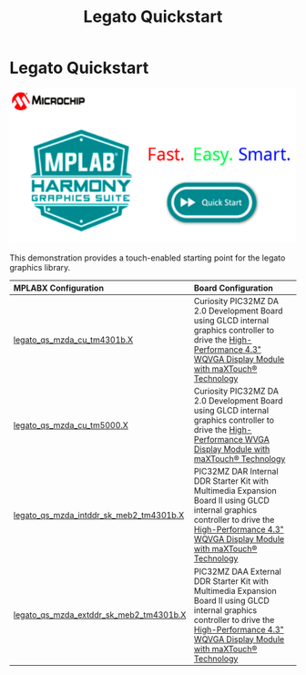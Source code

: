 ﻿---
parent: Example Applications
title: Legato Quickstart
nav_order: 3
---

# Legato Quickstart

![](./../../docs/html/legato_quickstart.png)

This demonstration provides a touch-enabled starting point for the legato graphics library.

|MPLABX Configuration|Board Configuration|
|:-------------------|:------------------|
|[legato\_qs\_mzda\_cu\_tm4301b.X](./firmware/legato_qs_mzda_cu_tm4301b.X/readme.md)|Curiosity PIC32MZ DA 2.0 Development Board using GLCD internal graphics controller to drive the [High-Performance 4.3" WQVGA Display Module with maXTouch® Technology](https://www.microchip.com/DevelopmentTools/ProductDetails/PartNO/AC320005-4)|
|[legato\_qs\_mzda\_cu\_tm5000.X](./firmware/legato_qs_mzda_cu_tm5000.X/readme.md)|Curiosity PIC32MZ DA 2.0 Development Board using GLCD internal graphics controller to drive the [High-Performance WVGA Display Module with maXTouch® Technology](https://www.microchip.com/DevelopmentTools/ProductDetails/PartNO/AC320005-5)|
|[legato\_qs\_mzda\_intddr\_sk\_meb2\_tm4301b.X](./firmware/legato_qs_mzda_intddr_sk_meb2_tm4301b.X/readme.md)|PIC32MZ DAR Internal DDR Starter Kit with Multimedia Expansion Board II using GLCD internal graphics controller to drive the [High-Performance 4.3" WQVGA Display Module with maXTouch® Technology](https://www.microchip.com/DevelopmentTools/ProductDetails/PartNO/AC320005-4)|
|[legato\_qs\_mzda\_extddr\_sk\_meb2\_tm4301b.X](./firmware/legato_qs_mzda_extddr_sk_meb2_tm4301b.X/readme.md)|PIC32MZ DAA External DDR Starter Kit with Multimedia Expansion Board II using GLCD internal graphics controller to drive the [High-Performance 4.3" WQVGA Display Module with maXTouch® Technology](https://www.microchip.com/DevelopmentTools/ProductDetails/PartNO/AC320005-4)|


